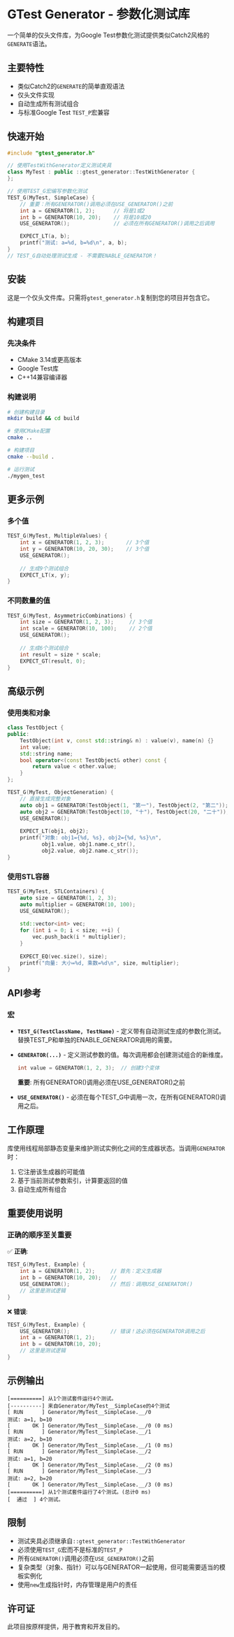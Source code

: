 # GTest Generator - 参数化测试库

一个简单的仅头文件库，为Google Test参数化测试提供类似Catch2风格的`GENERATE`语法。

## 主要特性

- 类似Catch2的`GENERATE`的简单直观语法
- 仅头文件实现
- 自动生成所有测试组合
- 与标准Google Test `TEST_P`宏兼容

## 快速开始

```cpp
#include "gtest_generator.h"

// 使用TestWithGenerator定义测试夹具
class MyTest : public ::gtest_generator::TestWithGenerator {
};

// 使用TEST_G宏编写参数化测试
TEST_G(MyTest, SimpleCase) {
    // 重要：所有GENERATOR()调用必须在USE_GENERATOR()之前
    int a = GENERATOR(1, 2);      // 将是1或2
    int b = GENERATOR(10, 20);    // 将是10或20
    USE_GENERATOR();              // 必须在所有GENERATOR()调用之后调用

    EXPECT_LT(a, b);
    printf("测试: a=%d, b=%d\n", a, b);
}
// TEST_G自动处理测试生成 - 不需要ENABLE_GENERATOR！
```

## 安装

这是一个仅头文件库。只需将`gtest_generator.h`复制到您的项目并包含它。

## 构建项目

### 先决条件

- CMake 3.14或更高版本
- Google Test库
- C++14兼容编译器

### 构建说明

```bash
# 创建构建目录
mkdir build && cd build

# 使用CMake配置
cmake ..

# 构建项目
cmake --build .

# 运行测试
./mygen_test
```

## 更多示例

### 多个值

```cpp
TEST_G(MyTest, MultipleValues) {
    int x = GENERATOR(1, 2, 3);       // 3个值
    int y = GENERATOR(10, 20, 30);    // 3个值
    USE_GENERATOR();
    
    // 生成9个测试组合
    EXPECT_LT(x, y);
}
```

### 不同数量的值

```cpp
TEST_G(MyTest, AsymmetricCombinations) {
    int size = GENERATOR(1, 2, 3);     // 3个值
    int scale = GENERATOR(10, 100);    // 2个值
    USE_GENERATOR();
    
    // 生成6个测试组合
    int result = size * scale;
    EXPECT_GT(result, 0);
}
```

## 高级示例

### 使用类和对象

```cpp
class TestObject {
public:
    TestObject(int v, const std::string& n) : value(v), name(n) {}
    int value;
    std::string name;
    bool operator<(const TestObject& other) const {
        return value < other.value;
    }
};

TEST_G(MyTest, ObjectGeneration) {
    // 直接生成完整对象
    auto obj1 = GENERATOR(TestObject(1, "第一"), TestObject(2, "第二"));
    auto obj2 = GENERATOR(TestObject(10, "十"), TestObject(20, "二十"));
    USE_GENERATOR();
    
    EXPECT_LT(obj1, obj2);
    printf("对象: obj1={%d, %s}, obj2={%d, %s}\n", 
           obj1.value, obj1.name.c_str(), 
           obj2.value, obj2.name.c_str());
}
```

### 使用STL容器

```cpp
TEST_G(MyTest, STLContainers) {
    auto size = GENERATOR(1, 2, 3);
    auto multiplier = GENERATOR(10, 100);
    USE_GENERATOR();
    
    std::vector<int> vec;
    for (int i = 0; i < size; ++i) {
        vec.push_back(i * multiplier);
    }
    
    EXPECT_EQ(vec.size(), size);
    printf("向量: 大小=%d, 乘数=%d\n", size, multiplier);
}
```

## API参考

### 宏

- **`TEST_G(TestClassName, TestName)`** - 定义带有自动测试生成的参数化测试。替换TEST_P和单独的ENABLE_GENERATOR调用的需要。

- **`GENERATOR(...)`** - 定义测试参数的值。每次调用都会创建测试组合的新维度。
  ```cpp
  int value = GENERATOR(1, 2, 3);  // 创建3个变体
  ```
  **重要**: 所有GENERATOR()调用必须在USE_GENERATOR()之前

- **`USE_GENERATOR()`** - 必须在每个TEST_G中调用一次，在所有GENERATOR()调用之后。

## 工作原理

库使用线程局部静态变量来维护测试实例化之间的生成器状态。当调用`GENERATOR`时：

1. 它注册该生成器的可能值
2. 基于当前测试参数索引，计算要返回的值
3. 自动生成所有组合

## 重要使用说明

### 正确的顺序至关重要

✅ **正确**:
```cpp
TEST_G(MyTest, Example) {
    int a = GENERATOR(1, 2);     // 首先：定义生成器
    int b = GENERATOR(10, 20);   // 
    USE_GENERATOR();             // 然后：调用USE_GENERATOR()
    // 这里是测试逻辑
}
```

❌ **错误**:
```cpp
TEST_G(MyTest, Example) {
    USE_GENERATOR();             // 错误！这必须在GENERATOR调用之后
    int a = GENERATOR(1, 2);     
    int b = GENERATOR(10, 20);   
    // 这里是测试逻辑
}
```

## 示例输出

```
[==========] 从1个测试套件运行4个测试。
[----------] 来自Generator/MyTest__SimpleCase的4个测试
[ RUN      ] Generator/MyTest__SimpleCase.__/0
测试: a=1, b=10
[       OK ] Generator/MyTest__SimpleCase.__/0 (0 ms)
[ RUN      ] Generator/MyTest__SimpleCase.__/1
测试: a=2, b=10
[       OK ] Generator/MyTest__SimpleCase.__/1 (0 ms)
[ RUN      ] Generator/MyTest__SimpleCase.__/2
测试: a=1, b=20
[       OK ] Generator/MyTest__SimpleCase.__/2 (0 ms)
[ RUN      ] Generator/MyTest__SimpleCase.__/3
测试: a=2, b=20
[       OK ] Generator/MyTest__SimpleCase.__/3 (0 ms)
[==========] 从1个测试套件运行了4个测试。(总计0 ms)
[  通过  ] 4个测试。
```

## 限制

- 测试夹具必须继承自`::gtest_generator::TestWithGenerator`
- 必须使用`TEST_G`宏而不是标准的`TEST_P`
- 所有`GENERATOR()`调用必须在`USE_GENERATOR()`之前
- 复杂类型（对象、指针）可以与GENERATOR一起使用，但可能需要适当的模板实例化
- 使用`new`生成指针时，内存管理是用户的责任

## 许可证

此项目按原样提供，用于教育和开发目的。